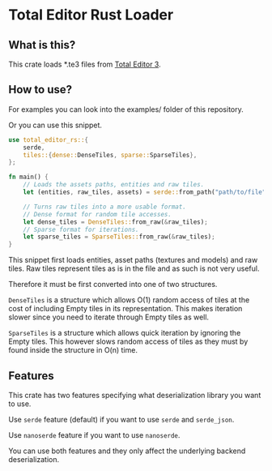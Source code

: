 # Total Editor Rust Loader

## What is this?

This crate loads *.te3 files from [Total Editor 3](https://x54321.itch.io/total-editor-3).

## How to use?

For examples you can look into the examples/ folder of this repository.

Or you can use this snippet.

```rust
use total_editor_rs::{
    serde,
    tiles::{dense::DenseTiles, sparse::SparseTiles},
};

fn main() {
    // Loads the assets paths, entities and raw tiles.
    let (entities, raw_tiles, assets) = serde::from_path("path/to/file").unwrap();

    // Turns raw tiles into a more usable format.
    // Dense format for random tile accesses.
    let dense_tiles = DenseTiles::from_raw(&raw_tiles);
    // Sparse format for iterations.
    let sparse_tiles = SparseTiles::from_raw(&raw_tiles);
}
```

This snippet first loads entities, asset paths (textures and models) and raw
tiles. Raw tiles represent tiles as is in the file and as such is not very
useful.

Therefore it must be first converted into one of two structures.

`DenseTiles` is a structure which allows O(1) random access of tiles at the cost
of including Empty tiles in its representation. This makes iteration slower
since you need to iterate through Empty tiles as well.

`SparseTiles` is a structure which allows quick iteration by ignoring the Empty
tiles. This however slows random access of tiles as they must by found inside
the structure in O(n) time.

## Features

This crate has two features specifying what deserialization library you want to
use.

Use `serde` feature (default) if you want to use `serde` and `serde_json`.

Use `nanoserde` feature if you want to use `nanoserde`.

You can use both features and they only affect the underlying backend deserialization.
